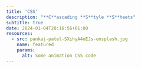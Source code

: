 ```yaml
---
title: 'CSS'
description: "**C**ascading **S**tyle **S**heets"
subtitle: true
date: 2024-01-04T20:16:56+01:00
resources:
  - src: pankaj-patel-SXihyA4oEJs-unsplash.jpg
    name: featured
    params:
      alt: Some animation CSS code
---
```

